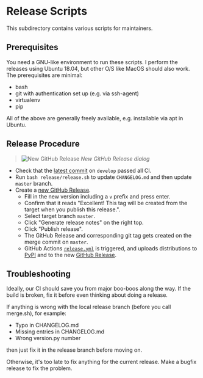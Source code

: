 # Release Scripts

This subdirectory contains various scripts for maintainers.

## Prerequisites

You need a GNU-like environment to run these scripts.  I perform the releases
using Ubuntu 18.04, but other O/S like MacOS should also work.  The
prerequisites are minimal:

- bash
- git with authentication set up (e.g. via ssh-agent)
- virtualenv
- pip

All of the above are generally freely available, e.g. installable via apt in Ubuntu.

## Release Procedure

> ![New GitHub Release](https://github.com/user-attachments/assets/cf8f2fa4-37c1-4e50-9fd8-ab6e3fd705b5)
> *New GitHub Release dialog*

- Check that the [latest commit](https://github.com/piskvorky/smart_open/commits/develop) on `develop` passed all CI.
- Run `bash release/release.sh` to update `CHANGELOG.md` and then update `master` branch.
- Create a [new GitHub Release](https://github.com/piskvorky/smart_open/releases/new).
    - Fill in the new version including a `v` prefix and press enter.
    - Confirm that it reads "Excellent! This tag will be created from the target when you publish this release.".
    - Select target branch `master`.
    - Click "Generate release notes" on the right top.
    - Click "Publish release".
    - The GitHub Release and corresponding git tag gets created on the merge commit on `master`.
    - GitHub Actions [`release.yml`](https://github.com/piskvorky/smart_open/actions/workflows/release.yml) is triggered, and uploads distributions to [PyPI](https://pypi.org/project/smart-open/) and to the new [GitHub Release](https://github.com/piskvorky/smart_open/releases).

## Troubleshooting

Ideally, our CI should save you from major boo-boos along the way.
If the build is broken, fix it before even thinking about doing a release.

If anything is wrong with the local release branch (before you call merge.sh), for example:

- Typo in CHANGELOG.md
- Missing entries in CHANGELOG.md
- Wrong version.py number

then just fix it in the release branch before moving on.

Otherwise, it's too late to fix anything for the current release.
Make a bugfix release to fix the problem.
